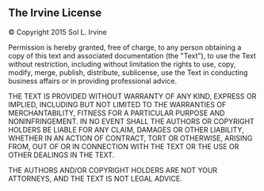 ## The Irvine License

© Copyright 2015 Sol L. Irvine

Permission is hereby granted, free of charge, to any person obtaining a copy of this text and associated documentation (the "Text"), to use the Text without restriction, including without limitation the rights to use, copy, modify, merge, publish, distribute, sublicense, use the Text in conducting business affairs or in providing professional advice.

THE TEXT IS PROVIDED WITHOUT WARRANTY OF ANY KIND, EXPRESS OR IMPLIED, INCLUDING BUT NOT LIMITED TO THE WARRANTIES OF MERCHANTABILITY, FITNESS FOR A PARTICULAR PURPOSE AND NONINFRINGEMENT. IN NO EVENT SHALL THE AUTHORS OR COPYRIGHT HOLDERS BE LIABLE FOR ANY CLAIM, DAMAGES OR OTHER LIABILITY, WHETHER IN AN ACTION OF CONTRACT, TORT OR OTHERWISE, ARISING FROM, OUT OF OR IN CONNECTION WITH THE TEXT OR THE USE OR OTHER DEALINGS IN THE TEXT.

THE AUTHORS AND/OR COPYRIGHT HOLDERS ARE NOT YOUR ATTORNEYS, AND THE TEXT IS NOT LEGAL ADVICE.